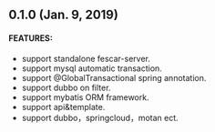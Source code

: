 ## 0.1.0 (Jan. 9, 2019)

#### FEATURES:

* support standalone fescar-server.
* support mysql automatic transaction.
* support @GlobalTransactional spring annotation.
* support dubbo on filter.
* support mybatis ORM framework.
* support api&template.
* support dubbo，springcloud，motan ect.